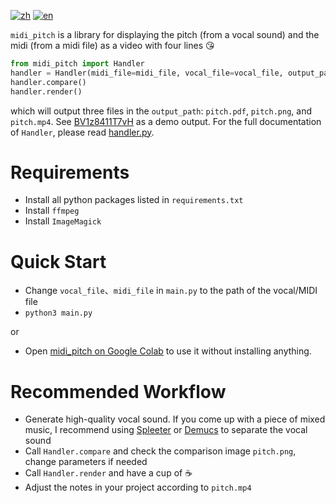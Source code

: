 [![zh](https://img.shields.io/badge/lang-zh-red.svg)](/README.md)
[![en](https://img.shields.io/badge/lang-en-yellow.svg)](/README.en.md)

`midi_pitch` is a library for displaying the pitch (from a vocal sound) and the midi (from a midi file) as a video with four lines :kissing_heart:

```python
from midi_pitch import Handler
handler = Handler(midi_file=midi_file, vocal_file=vocal_file, output_path=output_path)
handler.compare()
handler.render()
```
which will output three files in the `output_path`: `pitch.pdf`, `pitch.png`, and `pitch.mp4`. See [BV1z8411T7vH](https://www.bilibili.com/video/BV1z8411T7vH) as a demo output. For the full documentation of `Handler`, please read [handler.py](/midi_pitch/handler.py).

# Requirements
- Install all python packages listed in `requirements.txt`
- Install `ffmpeg`
- Install `ImageMagick`

# Quick Start
- Change `vocal_file`、`midi_file` in `main.py` to the path of the vocal/MIDI file
- `python3 main.py`

or

- Open [midi_pitch on Google Colab](https://colab.research.google.com/drive/1ylPzetjMGYI_Vz55YKPZkwEddHoVUWv9?usp=sharing) to use it without installing anything.

# Recommended Workflow
- Generate high-quality vocal sound. If you come up with a piece of mixed music, I recommend using [Spleeter](https://github.com/deezer/spleeter) or [Demucs](https://github.com/facebookresearch/demucs) to separate the vocal sound
- Call `Handler.compare` and check the comparison image `pitch.png`, change parameters if needed
- Call `Handler.render` and have a cup of :coffee:
- Adjust the notes in your project according to `pitch.mp4`

